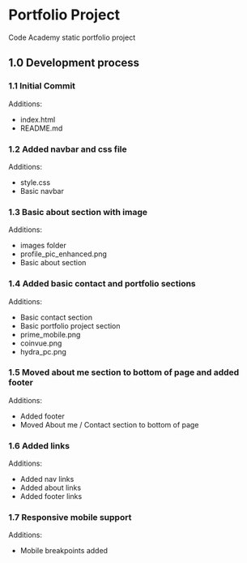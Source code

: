 # Portfolio Project

Code Academy static portfolio project

## 1.0 Development process

### 1.1 Initial Commit

Additions:

- index.html
- README.md

### 1.2 Added navbar and css file

Additions:

- style.css
- Basic navbar

### 1.3 Basic about section with image

Additions:

- images folder
- profile_pic_enhanced.png
- Basic about section

### 1.4 Added basic contact and portfolio sections

Additions:

- Basic contact section
- Basic portfolio project section
- prime_mobile.png
- coinvue.png
- hydra_pc.png

### 1.5 Moved about me section to bottom of page and added footer

Additions:

- Added footer
- Moved About me / Contact section to bottom of page

### 1.6 Added links

Additions:

- Added nav links
- Added about links
- Added footer links

### 1.7 Responsive mobile support

Additions:

- Mobile breakpoints added